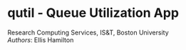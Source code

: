 # qutil - Queue Utilization App
Research Computing Services, IS&T, Boston University  
*Authors*: Ellis Hamilton
